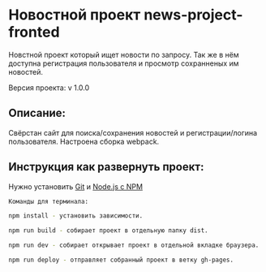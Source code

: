 # Новостной проект news-project-fronted
Новстной проект который ищет новости по запросу. Так же в нём доступна регистрация пользователя и просмотр сохранненых им новостей.

Версия проекта: v 1.0.0

## Описание:
Свёрстан сайт для поиска/сохранения новостей и регистрации/логина пользователя. Настроена сборка webpack.

## Инструкция как развернуть проект:
Нужно установить [Git](https://git-scm.com/) и [Node.js с NPM](https://nodejs.org/en/)

```sh
Команды для терминала:

npm install - установить зависимости.

npm run build - собирает проект в отдельную папку dist.

npm run dev - собирает открывает проект в отдельной вкладке браузера.

npm run deploy - отправляет собранный проект в ветку gh-pages.
```
